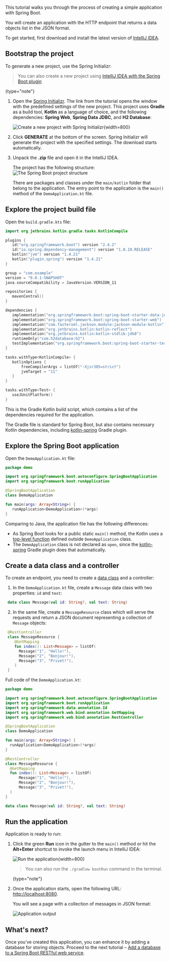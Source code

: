 [//]: # (title: Create a RESTful web service with Spring Boot)

This tutorial walks you through the process of creating a simple application with Spring Boot.

You will create an application with the HTTP endpoint that returns a data objects list in the JSON format.  

To get started, first download and install the latest version of [IntelliJ IDEA](http://www.jetbrains.com/idea/download/index.html).

## Bootstrap the project

To generate a new project, use the Spring Initializr:

> You can also create a new project using [IntelliJ IDEA with the Spring Boot plugin](https://www.jetbrains.com/help/idea/spring-boot.html) 
>
{type="note"}

1. Open the [Spring Initializr](https://start.spring.io/#!type=gradle-project&language=kotlin&platformVersion=2.4.2.RELEASE&packaging=jar&jvmVersion=11&groupId=com.example&artifactId=demo&name=demo&description=Demo%20project%20for%20Spring%20Boot&packageName=demo&dependencies=web,data-jdbc,h2). The link from the tutorial opens the window with the predefined settings of the new project. 
  This project uses **Gradle** as a build tool, **Kotlin** as a language of choice, and the following dependencies: **Spring Web**, **Spring Data JDBC**, and **H2 Database**:

    ![Create a new project with Spring Initializr](spring-boot-create-project-with-initializr.png){width=800}

2. Click **GENERATE** at the bottom of the screen. Spring Initializr will generate the project with the specified settings. The download starts automatically.

3. Unpack the **.zip** file and open it in the IntelliJ IDEA.
  
   The project has the following structure: 
   ![The Spring Boot project structure](spring-boot-project-structure.png)
   
    There are packages and classes under the `main/kotlin` folder that belong to the application. The entry point to the application is the `main()` method of the `DemoApplication.kt` file.

## Explore the project build file

Open the `build.gradle.kts` file:

```kotlin
import org.jetbrains.kotlin.gradle.tasks.KotlinCompile

plugins {
   id("org.springframework.boot") version "2.4.2"
   id("io.spring.dependency-management") version "1.0.10.RELEASE"
   kotlin("jvm") version "1.4.21"
   kotlin("plugin.spring") version "1.4.21"
}

group = "com.example"
version = "0.0.1-SNAPSHOT"
java.sourceCompatibility = JavaVersion.VERSION_11

repositories {
   mavenCentral()
}

dependencies {
   implementation("org.springframework.boot:spring-boot-starter-data-jdbc")
   implementation("org.springframework.boot:spring-boot-starter-web")
   implementation("com.fasterxml.jackson.module:jackson-module-kotlin")
   implementation("org.jetbrains.kotlin:kotlin-reflect")
   implementation("org.jetbrains.kotlin:kotlin-stdlib-jdk8")
   runtimeOnly("com.h2database:h2")
   testImplementation("org.springframework.boot:spring-boot-starter-test")
}

tasks.withType<KotlinCompile> {
   kotlinOptions {
       freeCompilerArgs = listOf("-Xjsr305=strict")
       jvmTarget = "11"
   }
}

tasks.withType<Test> {
   useJUnitPlatform()
}
```

This is the Gradle Kotlin build script, which contains a list of the dependencies required for the application. 

The Gradle file is standard for Spring Boot, but also contains necessary Kotlin dependencies, including [kotlin-spring](all-open-plugin.md#spring-support) Gradle plugin.

## Explore the Spring Boot application

Open the `DemoApplication.kt` file:

```kotlin
package demo

import org.springframework.boot.autoconfigure.SpringBootApplication
import org.springframework.boot.runApplication

@SpringBootApplication
class DemoApplication

fun main(args: Array<String>) {
   runApplication<DemoApplication>(*args)
}
```

Comparing to Java, the application file has the following differences:
* As Spring Boot looks for a public static `main()` method, the Kotlin uses a [top-level function](functions.md#function-scope) defined outside `DemoApplication` class.
* The `DemoApplication` class is not declared as `open`, since the [kotlin-spring](all-open-plugin.md#spring-support) Gradle plugin does that automatically.

## Create a data class and a controller

To create an endpoint, you need to create a [data class](data-classes.md) and a controller:

1. In the `DemoApplication.kt` file, create a `Message` data class with two properties: `id` and `text`:

  ```kotlin
   data class Message(val id: String?, val text: String)
   ```

2. In the same file, create a `MessageResource` class which will serve the requests and return a JSON document representing a collection of `Message` objects:

  ```kotlin
   @RestController
   class MessageResource {
      @GetMapping
      fun index(): List<Message> = listOf(
        Message("1", "Hello!"),
        Message("2", "Bonjour!"),
        Message("3", "Privet!"),
      )
   }
   ```

Full code of the `DemoApplication.kt`:

```kotlin
package demo

import org.springframework.boot.autoconfigure.SpringBootApplication
import org.springframework.boot.runApplication
import org.springframework.data.annotation.Id
import org.springframework.web.bind.annotation.GetMapping
import org.springframework.web.bind.annotation.RestController

@SpringBootApplication
class DemoApplication

fun main(args: Array<String>) {
  runApplication<DemoApplication>(*args)
}

@RestController
class MessageResource {
  @GetMapping
  fun index(): List<Message> = listOf(
      Message("1", "Hello!"),
      Message("2", "Bonjour!"),
      Message("3", "Privet!"),
  )
}

data class Message(val id: String?, val text: String)
```

## Run the application

Application is ready to run:

1. Click the green **Run** icon in the gutter to the `main()` method or hit the **Alt+Enter** shortcut to invoke the launch menu in IntelliJ IDEA:

    ![Run the application](spring-boot-run-the-application.png){width=800}

    > You can also run the `./gradlew bootRun` command in the terminal.
    >
    {type="note"}

2. Once the application starts, open the following URL: [http://localhost:8080](http://localhost:8080).

    You will see a page with a collection of messages in JSON format:

    ![Application output](spring-boot-output.png)

## What's next?

Once you’ve created this application, you can enhance it by adding a database for storing objects.
Proceed to the next tutorial – [Add a database to a Spring Boot RESTful web service](jvm-spring-boot-restful-db.md). 